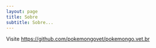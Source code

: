 ```yaml
---
layout: page
title: Sobre
subtitle: Sobre...
---
```


Visite https://github.com/pokemongovet/pokemongo.vet.br